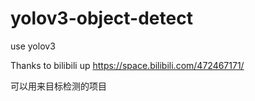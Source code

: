# yolov3-object-detect
use yolov3

Thanks to bilibili up https://space.bilibili.com/472467171/

可以用来目标检测的项目
